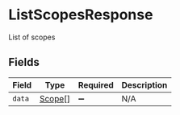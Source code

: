 # ListScopesResponse

List of scopes


## Fields

| Field                                   | Type                                    | Required                                | Description                             |
| --------------------------------------- | --------------------------------------- | --------------------------------------- | --------------------------------------- |
| `data`                                  | [Scope](../../models/shared/scope.md)[] | :heavy_minus_sign:                      | N/A                                     |